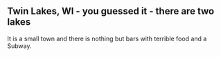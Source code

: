 ## Twin Lakes, WI - you guessed it - there are two lakes
It is a small town and there is nothing but bars with terrible food and a Subway.
